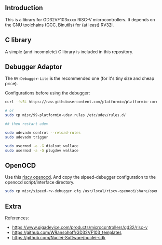 ## Introduction

This is a library for GD32VF103xxxx RISC-V microcontrollers. It depends on the GNU toolchains (GCC, Binutils) for (at least) RV32I.


## C library

A simple (and incomplete) C library is included in this repository.


## Debugger Adaptor

The `RV-Debugger-Lite` is the recommended one (for it's tiny size and cheap price).

Configurations before using the debugger:

```sh
curl -fsSL https://raw.githubusercontent.com/platformio/platformio-core/master/scripts/99-platformio-udev.rules | sudo tee /etc/udev/rules.d/99-platformio-udev.rules

# or
sudo cp misc/99-platformio-udev.rules /etc/udev/rules.d/

## then restart udev

sudo udevadm control --reload-rules
sudo udevadm trigger
```

```sh
sudo usermod -a -G dialout wallace
sudo usermod -a -G plugdev wallace
```


## OpenOCD

Use this [riscv openocd](https://github.com/riscv/riscv-openocd). And copy the sipeed-debugger configuration to the openocd script/interface directory.

```sh
sudo cp misc/sipeed-rv-debugger.cfg /usr/local/riscv-openocd/share/openocd/scripts/interface/ftdi/
```


## Extra

References:

- <https://www.gigadevice.com/products/microcontrollers/gd32/risc-v>
- <https://github.com/WRansohoff/GD32VF103_templates>
- <https://github.com/Nuclei-Software/nuclei-sdk>

